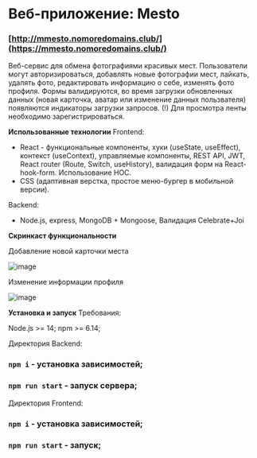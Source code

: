 # Веб-приложение: Mesto
### [http://mmesto.nomoredomains.club/](https://mmesto.nomoredomains.club/)
Веб-сервис для обмена фотографиями красивых мест. 
Пользователи могут авторизироваться, добавлять новые фотографии мест, лайкать, удалять фото, редактировать информацию о себе, изменять фото профиля. Формы валидируются, во время загрузки обновленных данных (новая карточка, аватар или изменение данных пользвателя) появляются индикаторы загрузки запросов.
(!) Для просмотра ленты необходимо зарегистрироваться.

**Использованные технологии**
Frontend:
* React - функциональные компоненты, хуки (useState, useEffect), контекст (useContext), управляемые компоненты, REST API, JWT, React router (Route, Switch, useHistory), валидация форм на React-hook-form. Использование HOC.
* CSS (адаптивная верстка, простое меню-бургер в мобильной версии).

Backend:
* Node.js, express, MongoDB + Mongoose, Валидация Celebrate+Joi


**Скринкаст функциональности**

Добавление новой карточки места

![image](https://github.com/Nika414/mesto/blob/main/Preview_new%20place.gif)

Изменение информации профиля

![image](https://github.com/Nika414/mesto/blob/main/Preview_edit%20profile.gif)

**Установка и запуск**
Требования:

Node.js >= 14;
npm >= 6.14;

Директория Backend:
### `npm i` - установка зависимостей;
### `npm run start` - запуск сервера;

Директория Frontend:
### `npm i` - установка зависимостей;
### `npm run start` - запуск;


